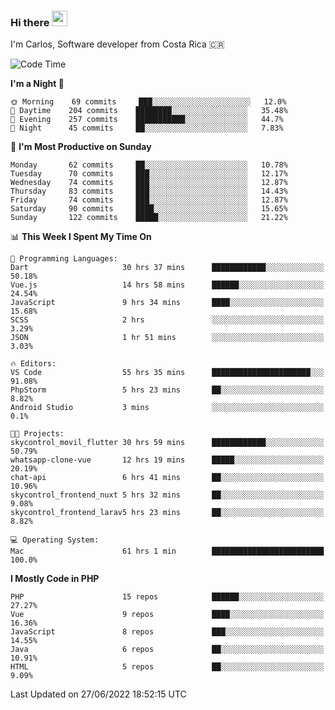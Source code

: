 ### Hi there <img src="https://media.giphy.com/media/hvRJCLFzcasrR4ia7z/giphy.gif" width="25px" height="25px">

I'm Carlos, Software developer from Costa Rica 🇨🇷

<!--START_SECTION:waka-->
![Code Time](http://img.shields.io/badge/Code%20Time-0%20secs-blue)

**I'm a Night 🦉** 

```text
🌞 Morning    69 commits     ███░░░░░░░░░░░░░░░░░░░░░░   12.0% 
🌆 Daytime    204 commits    ████████░░░░░░░░░░░░░░░░░   35.48% 
🌃 Evening    257 commits    ███████████░░░░░░░░░░░░░░   44.7% 
🌙 Night      45 commits     ██░░░░░░░░░░░░░░░░░░░░░░░   7.83%

```
📅 **I'm Most Productive on Sunday** 

```text
Monday       62 commits     ██░░░░░░░░░░░░░░░░░░░░░░░   10.78% 
Tuesday      70 commits     ███░░░░░░░░░░░░░░░░░░░░░░   12.17% 
Wednesday    74 commits     ███░░░░░░░░░░░░░░░░░░░░░░   12.87% 
Thursday     83 commits     ███░░░░░░░░░░░░░░░░░░░░░░   14.43% 
Friday       74 commits     ███░░░░░░░░░░░░░░░░░░░░░░   12.87% 
Saturday     90 commits     ████░░░░░░░░░░░░░░░░░░░░░   15.65% 
Sunday       122 commits    █████░░░░░░░░░░░░░░░░░░░░   21.22%

```


📊 **This Week I Spent My Time On** 

```text
💬 Programming Languages: 
Dart                     30 hrs 37 mins      ████████████░░░░░░░░░░░░░   50.18% 
Vue.js                   14 hrs 58 mins      ██████░░░░░░░░░░░░░░░░░░░   24.54% 
JavaScript               9 hrs 34 mins       ████░░░░░░░░░░░░░░░░░░░░░   15.68% 
SCSS                     2 hrs               ░░░░░░░░░░░░░░░░░░░░░░░░░   3.29% 
JSON                     1 hr 51 mins        ░░░░░░░░░░░░░░░░░░░░░░░░░   3.03%

🔥 Editors: 
VS Code                  55 hrs 35 mins      ██████████████████████░░░   91.08% 
PhpStorm                 5 hrs 23 mins       ██░░░░░░░░░░░░░░░░░░░░░░░   8.82% 
Android Studio           3 mins              ░░░░░░░░░░░░░░░░░░░░░░░░░   0.1%

🐱‍💻 Projects: 
skycontrol_movil_flutter 30 hrs 59 mins      ████████████░░░░░░░░░░░░░   50.79% 
whatsapp-clone-vue       12 hrs 19 mins      █████░░░░░░░░░░░░░░░░░░░░   20.19% 
chat-api                 6 hrs 41 mins       ██░░░░░░░░░░░░░░░░░░░░░░░   10.96% 
skycontrol_frontend_nuxt 5 hrs 32 mins       ██░░░░░░░░░░░░░░░░░░░░░░░   9.08% 
skycontrol_frontend_larav5 hrs 23 mins       ██░░░░░░░░░░░░░░░░░░░░░░░   8.82%

💻 Operating System: 
Mac                      61 hrs 1 min        █████████████████████████   100.0%

```

**I Mostly Code in PHP** 

```text
PHP                      15 repos            ██████░░░░░░░░░░░░░░░░░░░   27.27% 
Vue                      9 repos             ████░░░░░░░░░░░░░░░░░░░░░   16.36% 
JavaScript               8 repos             ███░░░░░░░░░░░░░░░░░░░░░░   14.55% 
Java                     6 repos             ██░░░░░░░░░░░░░░░░░░░░░░░   10.91% 
HTML                     5 repos             ██░░░░░░░░░░░░░░░░░░░░░░░   9.09%

```



 Last Updated on 27/06/2022 18:52:15 UTC
<!--END_SECTION:waka-->
